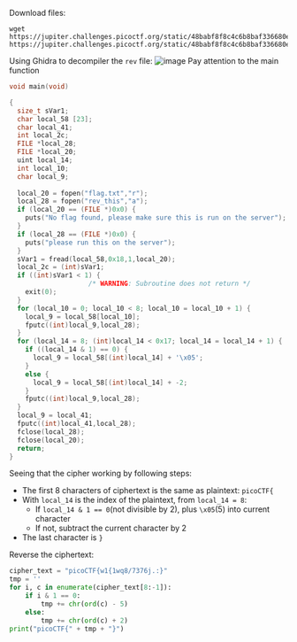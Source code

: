 Download files:

```commandline
wget https://jupiter.challenges.picoctf.org/static/48babf8f8c4c6b8baf336680ea5b9ddf/rev https://jupiter.challenges.picoctf.org/static/48babf8f8c4c6b8baf336680ea5b9ddf/rev_this
```

Using Ghidra to decompiler the ```rev``` file:
![image](https://github-production-user-asset-6210df.s3.amazonaws.com/89717384/283988146-de886f82-cd04-4f0a-89a7-416ef8686e80.png)
Pay attention to the main function

```cpp
void main(void)

{
  size_t sVar1;
  char local_58 [23];
  char local_41;
  int local_2c;
  FILE *local_28;
  FILE *local_20;
  uint local_14;
  int local_10;
  char local_9;
  
  local_20 = fopen("flag.txt","r");
  local_28 = fopen("rev_this","a");
  if (local_20 == (FILE *)0x0) {
    puts("No flag found, please make sure this is run on the server");
  }
  if (local_28 == (FILE *)0x0) {
    puts("please run this on the server");
  }
  sVar1 = fread(local_58,0x18,1,local_20);
  local_2c = (int)sVar1;
  if ((int)sVar1 < 1) {
                    /* WARNING: Subroutine does not return */
    exit(0);
  }
  for (local_10 = 0; local_10 < 8; local_10 = local_10 + 1) {
    local_9 = local_58[local_10];
    fputc((int)local_9,local_28);
  }
  for (local_14 = 8; (int)local_14 < 0x17; local_14 = local_14 + 1) {
    if ((local_14 & 1) == 0) {
      local_9 = local_58[(int)local_14] + '\x05';
    }
    else {
      local_9 = local_58[(int)local_14] + -2;
    }
    fputc((int)local_9,local_28);
  }
  local_9 = local_41;
  fputc((int)local_41,local_28);
  fclose(local_28);
  fclose(local_20);
  return;
}
```
Seeing that the cipher working by following steps:
+ The first 8 characters of ciphertext is the same as plaintext: ```picoCTF{```
+ With ```local_14``` is the index of the plaintext, from ```local_14 = 8```:
  - If ```local_14 & 1 == 0```(not divisible by 2), plus ```\x05```(5) into current character
  - If not, subtract the current character by 2
+ The last character is ```}```

Reverse the ciphertext:
```python
cipher_text = "picoCTF{w1{1wq8/7376j.:}"
tmp = ''
for i, c in enumerate(cipher_text[8:-1]):
    if i & 1 == 0:
        tmp += chr(ord(c) - 5)
    else:
        tmp += chr(ord(c) + 2)
print("picoCTF{" + tmp + "}")
```